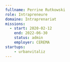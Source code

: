 ```yaml
---
fullname: Perrine Rutkowski
role: Intrapreneure
domaine: Intraprenariat
missions:
  - start: 2020-02-12
    end: 2022-06-30
    status: admin
    employer: CEREMA
startups:
    - urbanvitaliz
---
```

